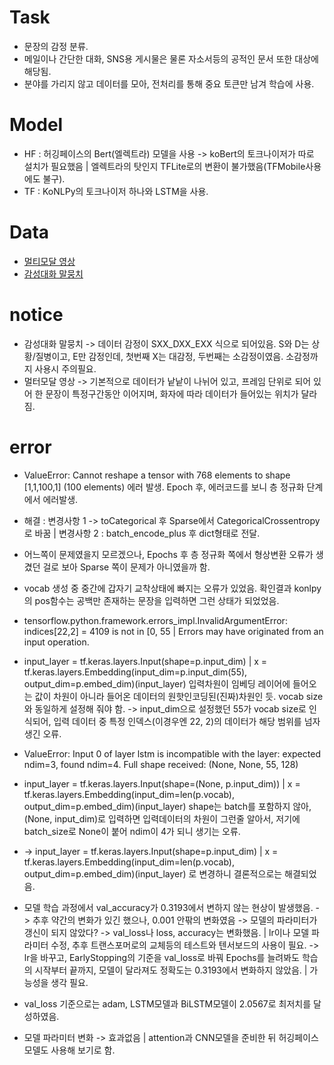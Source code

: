 # Task
- 문장의 감정 분류.
- 메일이나 간단한 대화, SNS용 게시물은 물론 자소서등의 공적인 문서 또한 대상에 해당됨.
- 분야를 가리지 않고 데이터를 모아, 전처리를 통해 중요 토큰만 남겨 학습에 사용.

# Model
- HF : 허깅페이스의 Bert(엘렉트라) 모델을 사용 -> koBert의 토크나이저가 따로 설치가 필요했음 | 엘렉트라의 탓인지 TFLite로의 변환이 불가했음(TFMobile사용에도 불구).
- TF : KoNLPy의 토크나이저 하나와 LSTM을 사용.

# Data
- [멀티모달 영상](https://aihub.or.kr/aidata/137)
- [감성대화 말뭉치](https://aihub.or.kr/aidata/7978)

# notice
- 감성대화 말뭉치 -> 데이터 감정이 SXX_DXX_EXX 식으로 되어있음. S와 D는 상황/질병이고, E만 감정인데, 첫번째 X는 대감정, 두번째는 소감정이였음. 소감정까지 사용시 주의필요.
- 멀터모달 영상 -> 기본적으로 데이터가 낱낱이 나뉘어 있고, 프레임 단위로 되어 있어 한 문장이 특정구간동안 이어지며, 화자에 따라 데이터가 들어있는 위치가 달라짐. 

# error
- ValueError: Cannot reshape a tensor with 768 elements to shape [1,1,100,1] (100 elements) 에러 발생. Epoch 후, 에러코드를 보니 층 정규화 단계에서 에러발생.
- 해결 : 변경사항 1 -> toCategorical 후 Sparse에서 CategoricalCrossentropy로 바꿈 | 변경사항 2 : batch_encode_plus 후 dict형태로 전달.
- 어느쪽이 문제였을지 모르겠으나, Epochs 후 층 정규화 쪽에서 형상변환 오류가 생겼던 걸로 보아 Sparse 쪽이 문제가 아니였을까 함.

- vocab 생성 중 중간에 갑자기 교착상태에 빠지는 오류가 있었음. 확인결과 konlpy의 pos함수는 공백만 존재하는 문장을 입력하면 그런 상태가 되었었음.

- tensorflow.python.framework.errors_impl.InvalidArgumentError:  indices[22,2] = 4109 is not in [0, 55 | Errors may have originated from an input operation.
- input_layer = tf.keras.layers.Input(shape=p.input_dim) | x = tf.keras.layers.Embedding(input_dim=p.input_dim(55), output_dim=p.embed_dim)(input_layer)
  입력차원이 임베딩 레이어에 들어오는 값이 차원이 아니라 들어온 데이터의 원핫인코딩된(진짜)차원인 듯. vocab size와 동일하게 설정해 줘야 함.
  -> input_dim으로 설정했던 55가 vocab size로 인식되어, 입력 데이터 중 특정 인덱스(이경우엔 22, 2)의 데이터가 해당 범위를 넘자 생긴 오류. 
- ValueError: Input 0 of layer lstm is incompatible with the layer: expected ndim=3, found ndim=4. Full shape received: (None, None, 55, 128)
- input_layer = tf.keras.layers.Input(shape=(None, p.input_dim)) | x = tf.keras.layers.Embedding(input_dim=len(p.vocab), output_dim=p.embed_dim)(input_layer)
  shape는 batch를 포함하지 않아, (None, input_dim)로 입력하면 입력데이터의 차원이 그런줄 알아서, 저기에 batch_size로 None이 붙어 ndim이 4가 되니 생기는 오류.
- -> input_layer = tf.keras.layers.Input(shape=p.input_dim) | x = tf.keras.layers.Embedding(input_dim=len(p.vocab), output_dim=p.embed_dim)(input_layer)
  로 변경하니 결론적으로는 해결되었음. 

- 모델 학습 과정에서 val_accuracy가 0.3193에서 변하지 않는 현상이 발생했음. -> 추후 약간의 변화가 있긴 했으나, 0.001 안팎의 변화였음
  -> 모델의 파라미터가 갱신이 되지 않았다? -> val_loss나 loss, accuracy는 변화했음. | lr이나 모델 파라미터 수정, 추후 트랜스포머로의 교체등의 테스트와 텐서보드의 사용이 필요.
  -> lr을 바꾸고, EarlyStopping의 기준을 val_loss로 바꿔 Epochs를 늘려봐도 학습의 시작부터 끝까지, 모델이 달라져도 정확도는 0.3193에서 변화하지 않았음. | 가능성을 생각 필요. 
- val_loss 기준으로는 adam, LSTM모델과 BiLSTM모델이 2.0567로 최저치를 달성하였음.
- 모델 파라미터 변화 -> 효과없음 | attention과 CNN모델을 준비한 뒤 허깅페이스 모델도 사용해 보기로 함.
